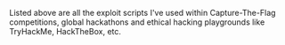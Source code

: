 Listed above are all the exploit scripts I've used within Capture-The-Flag competitions, global hackathons and ethical hacking playgrounds like TryHackMe, HackTheBox, etc.
